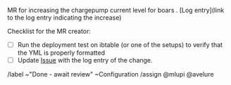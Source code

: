 <!---
Please read this!

This template is intended to be used for a merge request to increase the default chargepump current for the GBTx0.

The suggested MR title is <Increase CP for SNxyz>
--->

MR for increasing the chargepump current level for boars <SNxyz>.
[Log entry](link to the log entry indicating the increase)

Checklist for the MR creator:

- [ ] Run the deployment test on ibtable (or one of the setups) to verify that the YML is properly formatted
- [ ] Update [Issue](https://gitlab.cern.ch/alice-its-wp10-firmware/CRU_ITS/-/issues/91) with the log entry of the change.

/label ~"Done - await review" ~Configuration
/assign @mlupi @avelure
